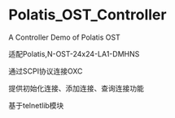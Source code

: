 # Polatis_OST_Controller
A Controller Demo of Polatis OST

适配Polatis,N-OST-24x24-LA1-DMHNS

通过SCPI协议连接OXC

提供初始化连接、添加连接、查询连接功能

基于telnetlib模块
